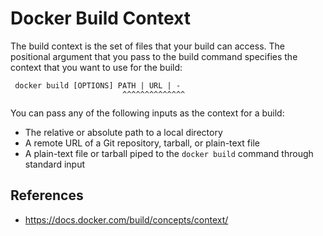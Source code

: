 # Docker Build Context

The build context is the set of files that your build can access. The positional argument that you pass to the build command specifies the context that you want to use for the build:

```console
 docker build [OPTIONS] PATH | URL | -
                         ^^^^^^^^^^^^^^
```

You can pass any of the following inputs as the context for a build:

- The relative or absolute path to a local directory
- A remote URL of a Git repository, tarball, or plain-text file
- A plain-text file or tarball piped to the `docker build` command through standard input

## References

- https://docs.docker.com/build/concepts/context/
